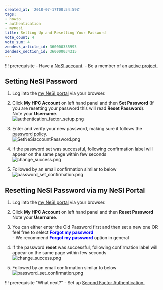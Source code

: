 ```yaml
---
created_at: '2018-07-17T00:54:59Z'
tags:
- howto
- authentication
- mynesi
title: Setting Up and Resetting Your Password
vote_count: 4
vote_sum: 4
zendesk_article_id: 360000335995
zendesk_section_id: 360000034315
---
```



!!! prerequisite
    -  Have a [NeSI account](Creating_a_NeSI_Account_Profile.md).
    -  Be a member of an [active project.](Applying_for_a_new_NeSI_project.md)

## Setting NeSI Password

1. Log into the [my NeSI portal](https://my.nesi.org.nz) via your
   browser.  

2. Click **My HPC Account** on left hand panel and then **Set
   Password** (If you are resetting your password this will read
   **Reset Password**).  
   Note your **Username**.  
   ![authentication\_factor\_setup.png](Setting_Up_and_Resetting_Your_Password.png)  

3. Enter and verify your new password, making sure it follows the
   [password policy](NeSI_Password_Policy.md).  
   ![SetNeSIaccountPassword.png](Setting_Up_and_Resetting_Your_Password_0.png)

4. If the password set was successful, following confirmation label
   will appear on the same page within few seconds  
   ![change\_success.png](Setting_Up_and_Resetting_Your_Password_1.png)

5. Followed by an email confirmation similar to below
   ![password\_set\_confirmation.png](Setting_Up_and_Resetting_Your_Password_2.png)

## Resetting NeSI Password via my NeSI Portal

1. Log into the [my NeSI portal](https://my.nesi.org.nz) via your
   browser.  

2. Click **My HPC Account** on left hand panel and then **Reset
   Password**  
   Note your **Username**.

3. You can either enter the Old Password first and then set a new one
   OR feel free to select **<span style="color:blue">Forgot my password</span>**  
        - We recommend **<span style="color:blue">Forgot my password</span>** option in general

4. If the password **reset** was successful, following confirmation
   label will appear on the same page within few seconds  
   ![change\_success.png](Setting_Up_and_Resetting_Your_Password_3.png)

5. Followed by an email confirmation similar to below  
![password\_set\_confirmation.png](Setting_Up_and_Resetting_Your_Password_4.png)

!!! prerequisite "What next?"
    -  Set up [Second Factor Authentication.](Setting_Up_Two_Factor_Authentication.md)
